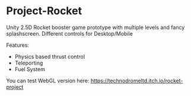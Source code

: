 # Project-Rocket

Unity 2.5D Rocket booster game prototype with multiple levels and fancy splashscreen.
Different controls for Desktop/Mobile 

Features:
- Physics based thrust control
- Teleporting
- Fuel System

You can test WebGL version here:
https://technodromeltd.itch.io/rocket-project
